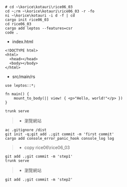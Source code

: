 ```
# cd ~\korice\kotauri\rice06_03
cd ~;rm ~\korice\kotauri\rice06_03 -r -fo
ni ~\korice\kotauri -i d -f | cd
cargo init rice06_03
cd rice06_03
cargo add leptos --features=csr
code .
```
* index.html
```
<!DOCTYPE html>
<html>
  <head></head>
  <body></body>
</html>
```
* src/main/rs
```
use leptos::*;

fn main() {
    mount_to_body(|| view! { <p>"Hello, world!"</p> })
}
```
```
trunk serve
```
> * 瀏覽網站
```
ac .gitignore /dist
git init -q;git add .;git commit -m 'first commit'
cargo add console_error_panic_hook console_log log
```
> * copy rice06\rice06_03
```
git add .;git commit -m 'step1'
trunk serve
```
> * 瀏覽網站
```
git add .;git commit -m 'step2'
```

